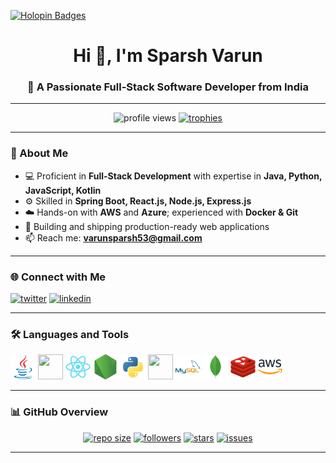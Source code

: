 [![Holopin Badges](https://holopin.me/sparshvarun)](https://holopin.io/@sparshvarun)

<h1 align="center">Hi 👋, I'm Sparsh Varun</h1>
<h3 align="center">🚀 A Passionate Full-Stack Software Developer from India</h3>

---

<p align="center">
  <img src="https://komarev.com/ghpvc/?username=sparshvarun&label=Profile%20views&color=0e75b6&style=flat" alt="profile views" />
  <a href="https://github.com/ryo-ma/github-profile-trophy">
    <img src="https://github-profile-trophy.vercel.app/?username=sparshvarun&theme=algolia&row=1&column=6" alt="trophies" />
  </a>
</p>

---

### 🌟 About Me
- 💻 Proficient in **Full-Stack Development** with expertise in **Java, Python, JavaScript, Kotlin**  
- ⚙️ Skilled in **Spring Boot, React.js, Node.js, Express.js**  
- ☁️ Hands-on with **AWS** and **Azure**; experienced with **Docker & Git**  
- 🚀 Building and shipping production-ready web applications  
- 📫 Reach me: **varunsparsh53@gmail.com**

---

### 🌐 Connect with Me
<p align="left">
<a href="https://twitter.com/varunsparsh" target="blank"><img src="https://img.shields.io/twitter/follow/varunsparsh?logo=twitter&style=for-the-badge" alt="twitter"/></a>
<a href="https://www.linkedin.com/in/sparsh-varun-2470a6128/" target="blank"><img src="https://img.shields.io/badge/-LinkedIn-blue?style=for-the-badge&logo=linkedin" alt="linkedin"/></a>
</p>

---

### 🛠️ Languages and Tools
<p align="left">
  <!-- icons block (same as before) -->
  <a href="https://www.java.com"><img src="https://raw.githubusercontent.com/devicons/devicon/master/icons/java/java-original.svg" width="40" height="40"/></a>
  <a href="https://spring.io/"><img src="https://www.vectorlogo.zone/logos/springio/springio-icon.svg" width="40" height="40"/></a>
  <a href="https://reactjs.org/"><img src="https://raw.githubusercontent.com/devicons/devicon/master/icons/react/react-original.svg" width="40" height="40"/></a>
  <a href="https://nodejs.org/"><img src="https://raw.githubusercontent.com/devicons/devicon/master/icons/nodejs/nodejs-original.svg" width="40" height="40"/></a>
  <a href="https://www.python.org"><img src="https://raw.githubusercontent.com/devicons/devicon/master/icons/python/python-original.svg" width="40" height="40"/></a>
  <a href="https://kotlinlang.org/"><img src="https://www.vectorlogo.zone/logos/kotlinlang/kotlinlang-icon.svg" width="40" height="40"/></a>
  <a href="https://www.mysql.com/"><img src="https://raw.githubusercontent.com/devicons/devicon/master/icons/mysql/mysql-original-wordmark.svg" width="40" height="40"/></a>
  <a href="https://www.mongodb.com/"><img src="https://raw.githubusercontent.com/devicons/devicon/master/icons/mongodb/mongodb-original.svg" width="40" height="40"/></a>
  <a href="https://redis.io/"><img src="https://raw.githubusercontent.com/devicons/devicon/master/icons/redis/redis-original.svg" width="40" height="40"/></a>
  <a href="https://aws.amazon.com/"><img src="https://raw.githubusercontent.com/devicons/devicon/master/icons/amazonwebservices/amazonwebservices-original-wordmark.svg" width="40" height="40"/></a>
</p>

---

### 📊 GitHub Overview

<p align="center">
  <a href="https://github.com/sparshvarun?tab=repositories"><img src="https://img.shields.io/github/repo-size/sparshvarun/QuickGPT?style=for-the-badge" alt="repo size"/></a>
  <a href="https://github.com/sparshvarun"><img src="https://img.shields.io/github/followers/sparshvarun?label=Followers&style=for-the-badge" alt="followers"/></a>
  <a href="https://github.com/sparshvarun?tab=stars"><img src="https://img.shields.io/github/stars/sparshvarun?style=for-the-badge" alt="stars"/></a>
  <a href="https://github.com/sparshvarun?tab=repositories"><img src="https://img.shields.io/github/issues/sparshvarun?style=for-the-badge" alt="issues"/></a>
</p>

---
